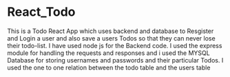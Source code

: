 # React_Todo

This is a Todo React App which uses backend and database to Resgister and Login a user and also save a users Todos so that they can never lose their todo-list.
I have used node js for the Backend code. I used the express module for handling the requests and responses and i used the MYSQL Database for storing usernames and passwords and their particular Todos. I used the one to one relation between the todo table and the users table

